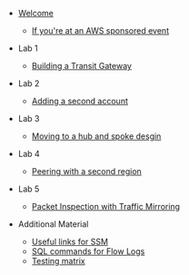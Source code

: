 - [Welcome](init.md)
  - [If you're at an AWS sponsored event](at-aws-event-steps.md)
- Lab 1

  - [Building a Transit Gateway](Lab1Instructions.md)
- Lab 2

  - [Adding a second account](Lab2Instructions.md)
- Lab 3

  - [Moving to a hub and spoke desgin](Lab3Instructions.md)
- Lab 4

  - [Peering with a second region](Lab4Instructions.md)
- Lab 5

  - [Packet Inspection with Traffic Mirroring](Lab5Instructions.md)
- Additional Material

  - [Useful links for SSM](UsefulLinks.md)
  - [SQL commands for Flow Logs](SQLAthena.md)
  - [Testing matrix](testingmatrix.md)
